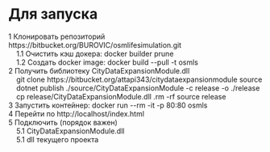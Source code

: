 <h1 align="left">Для запуска</h1>
1 Клонировать репозиторий https://bitbucket.org/BUROVIC/osmlifesimulation.git
<br>
    &nbsp&nbsp&nbsp&nbsp1.1 Очистить кэш докера: docker builder prune
<br>
    &nbsp&nbsp&nbsp&nbsp1.2 Создать docker image: docker build --pull -t osmls
<br>
2 Получить библиотеку CityDataExpansionModule.dll
<br>
    &nbsp&nbsp&nbsp&nbspgit clone https://bitbucket.org/attapi343/citydataexpansionmodule source
<br>
    &nbsp&nbsp&nbsp&nbspdotnet publish ./source/CityDataExpansionModule -c release -o ./release
<br>
    &nbsp&nbsp&nbsp&nbspcp release/CityDataExpansionModule.dll .rm -rf source release
<br>
3 Запустить контейнер: docker run --rm -it -p 80:80 osmls
<br>
4 Перейти по http://localhost/index.html
<br>
5 Подключить (порядок важен)
<br>
    &nbsp&nbsp&nbsp&nbsp5.1 CityDataExpansionModule.dll
<br>
    &nbsp&nbsp&nbsp&nbsp5.1 dll текущего проекта